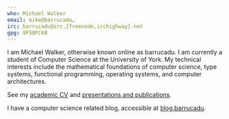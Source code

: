 ```yaml
---
who: Michael Walker
email: mike@barrucadu…
irc: barrucadu@irc.{freenode,irchighway}.net
gpg: 9F58FC68
---
```


I am Michael Walker, otherwise known online as barrucadu. I am currently a student of Computer Science at the University of York. My technical interests include the mathematical foundations of computer science, type systems, functional programming, operating systems, and computer architectures.

See my [academic CV](cv.pdf) and [presentations and publications](publications.html).

I have a computer science related blog, accessible at [blog.barrucadu](http://blog.barrucadu.co.uk).
